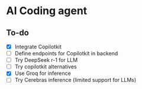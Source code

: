 # AI Coding agent

## To-do
- [X] Integrate Copilotkit
- [ ] Define endpoints for Copilotkit in backend
- [ ] Try DeepSeek r-1 for LLM
- [ ] Try copilotkit alternatives
- [X] Use Groq for inference
- [ ] Try Cerebras inference (limited support for LLMs)

